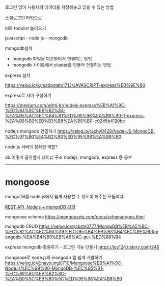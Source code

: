 로그인 없이 사용자의 데이터를 저장해놓고 있을 수 있는 방법

소셜로그인 타입으로

id로 todolist 불러오기

javascript - node.js - mongodb

mongodb설치

- mongodb 파일을 다운받아서 연결하는 방법
- mongodb 사이트에서 cluster를 만들어 연결하는 방법

express 설치

https://velog.io/@madpotato1713/JAVASCRIPT-express%EB%9E%80

express로 서버 구성하기

https://medium.com/withj-kr/nodejs-express%EB%A1%9C-%EC%84%9C%EB%B2%84-%EA%B5%AC%EC%84%B1%ED%95%98%EA%B8%B0-1-express-%EA%B8%B0%EB%B3%B8%EA%B8%B0-c0245b4120bc

nodejs mongodb 연결하기
https://velog.io/@chy0428/Node-JS-MongoDB-%EC%97%B0%EA%B2%B0%ED%95%98%EA%B8%B0

node.js 서버의 정확한 역할?

db 어떻게 공유할지
데이터 구조
nodejs, mongodb, express 등 공부

---

# mongoose

mongoDB를 node.js에서 쉽게 사용할 수 있도록 해주는 모듈이다.

[REST API, Nodejs + mongoDB 강의](https://youtu.be/hX9MldkfUxI)

mongoose schema https://mongoosejs.com/docs/schematypes.html

mongodb CRUD https://velog.io/@ckstn0777/MongoDB%EB%A5%BC-%EC%82%AC%EC%9A%A9%ED%95%B4%EB%B3%B4%EC%9E%90#mongodb-%EA%B4%80%EB%A6%AC-gui-%ED%88%B4

express mongodb 활용하기 - 로그인 기능 만들기 https://loy124.tistory.com/246

mongoose로 node.js와 mongodb 앱 쉽게 개발하기 https://velog.io/@hayoungj0710/Mongoose%EB%A1%9C-Node.js%EC%99%80-MongoDB-%EC%95%B1-%EC%89%BD%EA%B2%8C-%EA%B0%9C%EB%B0%9C%ED%95%98%EA%B8%B0
